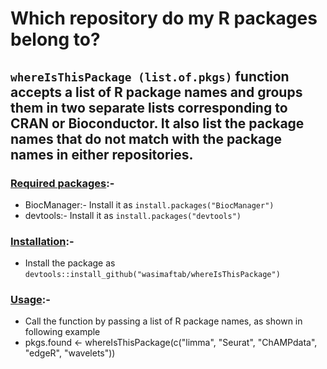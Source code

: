 # **Which repository do my R packages belong to?**

## `whereIsThisPackage (list.of.pkgs)` function accepts a list of R package names and groups them in two separate lists corresponding to CRAN or Bioconductor. It also list the package names that do not match with the package names in either repositories. 

### <ins>Required packages</ins>:-

* BiocManager:- Install it as `install.packages("BiocManager")`
* devtools:- Install it as `install.packages("devtools")`

### <ins>Installation</ins>:-
* Install the package as `devtools::install_github("wasimaftab/whereIsThisPackage")`

### <ins>Usage</ins>:-
* Call the function by passing a list of R package names, as shown in following example
* pkgs.found <- whereIsThisPackage(c("limma", "Seurat", "ChAMPdata", "edgeR", "wavelets"))
